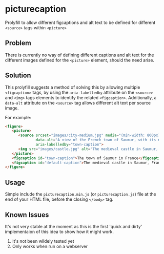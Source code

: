 picturecaption
==============

Prolyfill to allow different figcaptions and alt text to be defined for different `<source>` tags within `<picture>`

## Problem

There is currently no way of defining different captions and alt text for the different images defined for the `<picture>` element, should the need arise.

## Solution
This prolyfill suggests a method of solving this by allowing multiple `<figcaption>` tags, by using the `aria-labelledby` attribute on the `<source>` and `<img>` tags elements to identify the related `<figcaption>`. Additionally, a `data-alt` attribute on the `<source>` tag allows different alt text per source image.

For example:

```html
<figure>
   <picture>
      <source srcset="images/city-medium.jpg" media="(min-width: 800px)"
              data-alt="A view of the French town of Saumur, with its medieval castle looking down upon the town with church spire in the right foreground"
              aria-labelledby="town-caption">
      <img src="images/castle.jpg" alt="The medieval castle in Saumur, France" aria-labelledby="default-caption">
   </picture>
   <figcaption id="town-caption">The town of Saumur in France</figcaption>
   <figcaption id="default-caption">The medieval castle in Saumur, France</figcaption>
</figure>
```

## Usage

Simple include the `picturecaption.min.js` (or `picturecaption.js`) file at the end of your HTML file, before the closing `</body>` tag.

## Known Issues

It's not very stable at the moment as this is the first 'quick and dirty' implementaion of this idea to show how it might work.

1. It's not been wildely tested yet
2. Only works when run on a webserver
